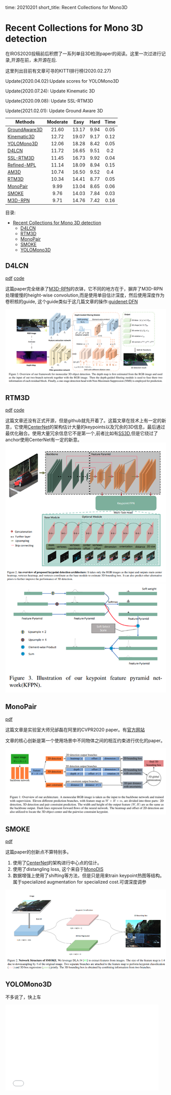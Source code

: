time: 20210201
short_title: Recent Collections for Mono3D

# Recent Collections for Mono 3D detection

在IROS2020投稿前后积攒了一系列单目3D检测paper的阅读。这里一次过进行记录,开源在前，未开源在后.

这里列出目前有文章可寻的KITTI排行榜(2020.02.27)

Update(2020.04.02):Update scores for YOLOMono3D

Update(2020.07.24): Update Kinematic 3D

Update(2020.09.08): Update SSL-RTM3D

Update(2021.02.01): Update Ground Aware 3D


|   Methods  | Moderate |  Easy | Hard | Time |
|----------|:--------:|:------:|:------:|:------:|
| [GroundAware3D]|  21.60  | 13.17  | 9.94  | 0.05|
| [Kinematic3D]| 12.72   | 19.07 | 9.17 | 0.12 |
| [YOLOMono3D] | 12.06   | 18.28 | 8.42 | 0.05 |
| [D4LCN]      | 11.72   | 16.65 | 9.51 | 0.2  |
| [SSL-RTM3D]  | 11.45   | 16.73 | 9.92 | 0.04 |
| [Refined-MPL]| 11.14   | 18.09 | 8.94 | 0.15 |
| [AM3D]       | 10.74   | 16.50 | 9.52 | 0.4  |
| [RTM3D]      | 10.34   | 14.41 | 8.77 | 0.05 |
| [MonoPair]   | 9.99    | 13.04 | 8.65 | 0.06 |
| [SMOKE]      | 9.76    | 14.03 | 7.84 | 0.03 |
| [M3D-RPN]    | 9.71    | 14.76 | 7.42 | 0.16 |

目录:

- [Recent Collections for Mono 3D detection](#recent-collections-for-mono-3d-detection)
  - [D4LCN](#d4lcn)
  - [RTM3D](#rtm3d)
  - [MonoPair](#monopair)
  - [SMOKE](#smoke)
  - [YOLOMono3D](#yolomono3d)

## D4LCN
[pdf](https://arxiv.org/pdf/1912.04799.pdf)  [code](https://github.com/dingmyu/D4LCN)


这篇paper完全继承了[M3D-RPN]的衣钵，它不同的地方在于，摒弃了M3D-RPN处理缓慢的height-wise convolution,而是使用单目估计深度，然后使用深度作为卷积核的guide, 这个guide类似于这几篇文章的操作:[guidenet](../other_categories/depth_completion/guideNet.md);[DFN](../Building_Blocks/DynanicFilteringNetwork.md)

![image](res/D4LCN.png)

## RTM3D
[pdf](https://arxiv.org/pdf/2001.03343.pdf) [code](https://github.com/Banconxuan/RTM3D)

这篇文章还没有正式开源，但是github就先开着了。这篇文章在技术上有一定的新意，它使用[CenterNet]的架构估计大量的keypoints以及冗余的3D信息，最后通过最优化融合。使用大量冗余信息它不是第一个,前者比如有[SS3D](Monocular_3D_Object_Detection_and_Box_Fitting_Trained_End-to-End_Using_Intersection-over-Union_Loss.md),但是它绕过了anchor使用CenterNet有一定的新意。
![image](res/RTM3D_0.png)
![image](res/RTM3D_2.png)


## MonoPair

[pdf](https://arxiv.org/pdf/2003.00504.pdf)

这篇文章是实验室大师兄邰磊在阿里的CVPR2020 paper。有[官方网站](https://sites.google.com/view/chen3dmonopair)

文章的核心创新是第一个使用场景中不同物体之间的相互约束进行优化的paper。

![image](res/MonoPair.png)


## SMOKE

[pdf](https://arxiv.org/pdf/2002.10111v1.pdf)

这篇paper的创新点不算特别多。
1. 使用了[CenterNet]的架构进行中心点的估计。
2. 使用了distangling loss, 这个来自于[MonoDIS]
3. 数据增强上使用了shifting等方法，但是只是用来train keypoint热图等结构。属于specialized augmentation for specialized cost.可谓深度调参

![image](res/SMOKE.png)

## YOLOMono3D

不多说了，快上车

<iframe src="//player.bilibili.com/player.html?aid=91364947&cid=156014191&page=1" scrolling="no" frameborder="no" framespacing="0" allowfullscreen="true" height=270 width=480> </iframe>

[GroundAware3D]:GroundAwareConvultion.md
[Kinematic3D]:Kinematic_video3d.md
[SSL-RTM3D]:SSL_RTM3D.md
[M3D-RPN]:M3D-RPN_Monocular_3D_Region_Proposal_Network_for_Object_Detection.md
[D4LCN]:#d4lc
[Refined-MPL]:./RefinedMPL.md
[AM3D]:AM3D.md
[RTM3D]:#rtm3d
[MonoPair]:#monopair
[SMOKE]:#smoke
[YOLOMono3D]:#yolomono3d
[CenterNet]:../other_categories/object_detection_2D/Object_as_points.md#object-as-point
[MonoDIS]:Disentangling_Monocular_3D_Object_Detection.md
